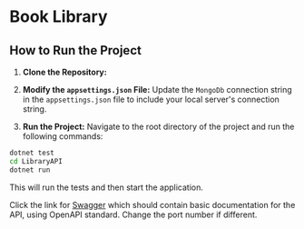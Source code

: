 # Book Library

## How to Run the Project

1. **Clone the Repository:**

2. **Modify the `appsettings.json` File:**
Update the `MongoDb` connection string in the `appsettings.json` file to include your local server's connection string.

3. **Run the Project:**
Navigate to the root directory of the project and run the following commands:
```bash
dotnet test
cd LibraryAPI
dotnet run
```
This will run the tests and then start the application.

Click the link for [Swagger](https://localhost:5089/swagger/index.html) which should contain basic documentation for the API, using OpenAPI standard. Change the port number if different.